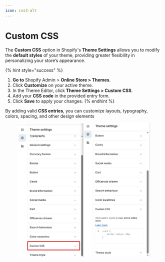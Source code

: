 ```yaml
---
icon: css3-alt
---
```


# Custom CSS

The **Custom CSS** option in Shopify's **Theme Settings** allows you to modify the **default styles** of your theme, providing greater flexibility in personalizing your store’s appearance.&#x20;

{% hint style="success" %}
1. **Go to** Shopify Admin > **Online Store > Themes**.
2. Click **Customize** on your active theme.
3. In the Theme Editor, click **Theme Settings > Custom CSS**.
4. Add your **CSS code** in the provided entry form.
5. Click **Save** to apply your changes.
{% endhint %}

By adding valid **CSS entries**, you can customize layouts, typography, colors, spacing, and other design elements

<figure><img src="../.gitbook/assets/Screenshot_17.jpg" alt=""><figcaption></figcaption></figure>
